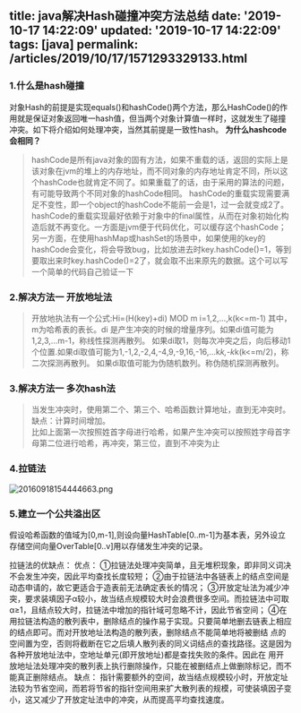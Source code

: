 title: java解决Hash碰撞冲突方法总结
date: '2019-10-17 14:22:09'
updated: '2019-10-17 14:22:09'
tags: [java]
permalink: /articles/2019/10/17/1571293329133.html
---
### 1.什么是hash碰撞
对象Hash的前提是实现equals()和hashCode()两个方法，那么HashCode()的作用就是保证对象返回唯一hash值，但当两个对象计算值一样时，这就发生了碰撞冲突。如下将介绍如何处理冲突，当然其前提是一致性hash。
**为什么hashcode会相同？**
> hashCode是所有java对象的固有方法，如果不重载的话，返回的实际上是该对象在jvm的堆上的内存地址，而不同对象的内存地址肯定不同，所以这个hashCode也就肯定不同了。如果重载了的话，由于采用的算法的问题，有可能导致两个不同对象的hashCode相同。
hashCode的重载实现需要满足不变性，即一个object的hashCode不能前一会是1，过一会就变成2了。hashCode的重载实现最好依赖于对象中的final属性，从而在对象初始化构造后就不再变化。一方面是jvm便于代码优化，可以缓存这个hashCode；另一方面，在使用hashMap或hashSet的场景中，如果使用的key的hashCode会变化，将会导致bug，比如放进去时key.hashCode()=1，等到要取出来时key.hashCode()=2了，就会取不出来原先的数据。这个可以写一个简单的代码自己验证一下
### 2.解决方法一 开放地址法
> 开放地执法有一个公式:Hi=(H(key)+di) MOD m i=1,2,…,k(k<=m-1)
其中，m为哈希表的表长。di 是产生冲突的时候的增量序列。如果di值可能为1,2,3,…m-1，称线性探测再散列。
如果di取1，则每次冲突之后，向后移动1个位置.如果di取值可能为1,-1,2,-2,4,-4,9,-9,16,-16,…k*k,-k*k(k<=m/2)，称二次探测再散列。
如果di取值可能为伪随机数列。称伪随机探测再散列。
### 3.解决方法一 多次hash法
> 当发生冲突时，使用第二个、第三个、哈希函数计算地址，直到无冲突时。缺点：计算时间增加。  
比如上面第一次按照姓首字母进行哈希，如果产生冲突可以按照姓字母首字母第二位进行哈希，再冲突，第三位，直到不冲突为止
### 4.拉链法
![20160918154444663.png](https://img.hacpai.com/file/2019/10/20160918154444663-da41dddf.png)
### 5.建立一个公共溢出区
假设哈希函数的值域为[0,m-1],则设向量HashTable[0..m-1]为基本表，另外设立存储空间向量OverTable[0..v]用以存储发生冲突的记录。

拉链法的优缺点：
优点：
①拉链法处理冲突简单，且无堆积现象，即非同义词决不会发生冲突，因此平均查找长度较短；
②由于拉链法中各链表上的结点空间是动态申请的，故它更适合于造表前无法确定表长的情况；
③开放定址法为减少冲突，要求装填因子α较小，故当结点规模较大时会浪费很多空间。而拉链法中可取α≥1，且结点较大时，拉链法中增加的指针域可忽略不计，因此节省空间；
④在用拉链法构造的散列表中，删除结点的操作易于实现。只要简单地删去链表上相应的结点即可。而对开放地址法构造的散列表，删除结点不能简单地将被删结 点的空间置为空，否则将截断在它之后填人散列表的同义词结点的查找路径。这是因为各种开放地址法中，空地址单元(即开放地址)都是查找失败的条件。因此在 用开放地址法处理冲突的散列表上执行删除操作，只能在被删结点上做删除标记，而不能真正删除结点。
缺点：
指针需要额外的空间，故当结点规模较小时，开放定址法较为节省空间，而若将节省的指针空间用来扩大散列表的规模，可使装填因子变小，这又减少了开放定址法中的冲突，从而提高平均查找速度。


